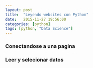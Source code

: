 ```yaml
---
layout: post
title:  "Leyendo websites con Python"
date:   2015-11-27 19:56:00
categories: [python]
tags: [python, "Data Science"]
---
```



### Conectandose a una pagina

### Leer y selecionar datos


